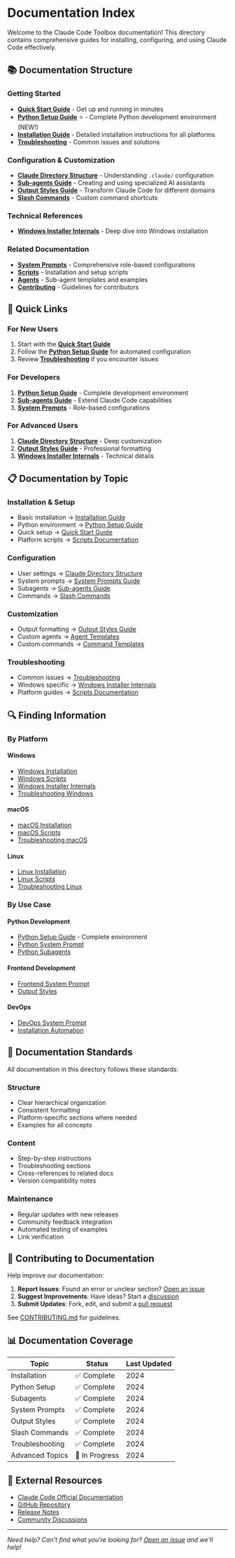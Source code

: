 # Documentation Index

Welcome to the Claude Code Toolbox documentation! This directory contains comprehensive guides for installing, configuring, and using Claude Code effectively.

## 📚 Documentation Structure

### Getting Started
- **[Quick Start Guide](quickstart.md)** - Get up and running in minutes
- **[Python Setup Guide](python-setup.md)** ⭐ - Complete Python development environment (NEW!)
- **[Installation Guide](installing.md)** - Detailed installation instructions for all platforms
- **[Troubleshooting](troubleshooting.md)** - Common issues and solutions

### Configuration & Customization
- **[Claude Directory Structure](claude-directory.md)** - Understanding `.claude/` configuration
- **[Sub-agents Guide](agents.md)** - Creating and using specialized AI assistants
- **[Output Styles Guide](output-styles.md)** - Transform Claude Code for different domains
- **[Slash Commands](slash-commands.md)** - Custom command shortcuts

### Technical References
- **[Windows Installer Internals](windows-installer-internals.md)** - Deep dive into Windows installation

### Related Documentation
- **[System Prompts](../system-prompts/README.md)** - Comprehensive role-based configurations
- **[Scripts](../scripts/README.md)** - Installation and setup scripts
- **[Agents](../agents/README.md)** - Sub-agent templates and examples
- **[Contributing](../CONTRIBUTING.md)** - Guidelines for contributors

## 🚀 Quick Links

### For New Users
1. Start with the **[Quick Start Guide](quickstart.md)**
2. Follow the **[Python Setup Guide](python-setup.md)** for automated configuration
3. Review **[Troubleshooting](troubleshooting.md)** if you encounter issues

### For Developers
1. **[Python Setup Guide](python-setup.md)** - Complete development environment
2. **[Sub-agents Guide](agents.md)** - Extend Claude Code capabilities
3. **[System Prompts](../system-prompts/README.md)** - Role-based configurations

### For Advanced Users
1. **[Claude Directory Structure](claude-directory.md)** - Deep customization
2. **[Output Styles Guide](output-styles.md)** - Professional formatting
3. **[Windows Installer Internals](windows-installer-internals.md)** - Technical details

## 📋 Documentation by Topic

### Installation & Setup
- Basic installation → [Installation Guide](installing.md)
- Python environment → [Python Setup Guide](python-setup.md)
- Quick setup → [Quick Start Guide](quickstart.md)
- Platform scripts → [Scripts Documentation](../scripts/README.md)

### Configuration
- User settings → [Claude Directory Structure](claude-directory.md)
- System prompts → [System Prompts Guide](../system-prompts/README.md)
- Subagents → [Sub-agents Guide](agents.md)
- Commands → [Slash Commands](slash-commands.md)

### Customization
- Output formatting → [Output Styles Guide](output-styles.md)
- Custom agents → [Agent Templates](../agents/templates/)
- Custom commands → [Command Templates](../slash-commands/templates/)

### Troubleshooting
- Common issues → [Troubleshooting](troubleshooting.md)
- Windows specific → [Windows Installer Internals](windows-installer-internals.md)
- Platform guides → [Scripts Documentation](../scripts/README.md)

## 🔍 Finding Information

### By Platform

#### Windows
- [Windows Installation](installing.md#windows)
- [Windows Scripts](../scripts/windows/README.md)
- [Windows Installer Internals](windows-installer-internals.md)
- [Troubleshooting Windows](troubleshooting.md#windows)

#### macOS
- [macOS Installation](installing.md#macos)
- [macOS Scripts](../scripts/macos/README.md)
- [Troubleshooting macOS](troubleshooting.md#macos)

#### Linux
- [Linux Installation](installing.md#linux)
- [Linux Scripts](../scripts/linux/README.md)
- [Troubleshooting Linux](troubleshooting.md#linux)

### By Use Case

#### Python Development
- [Python Setup Guide](python-setup.md) - Complete environment
- [Python System Prompt](../system-prompts/examples/python-developer.md)
- [Python Subagents](agents.md#python-specific)

#### Frontend Development
- [Frontend System Prompt](../system-prompts/examples/frontend-developer.md)
- [Output Styles](output-styles.md)

#### DevOps
- [DevOps System Prompt](../system-prompts/examples/devops-engineer.md)
- [Installation Automation](../scripts/README.md)

## 📝 Documentation Standards

All documentation in this directory follows these standards:

### Structure
- Clear hierarchical organization
- Consistent formatting
- Platform-specific sections where needed
- Examples for all concepts

### Content
- Step-by-step instructions
- Troubleshooting sections
- Cross-references to related docs
- Version compatibility notes

### Maintenance
- Regular updates with new releases
- Community feedback integration
- Automated testing of examples
- Link verification

## 🤝 Contributing to Documentation

Help improve our documentation:

1. **Report Issues**: Found an error or unclear section? [Open an issue](https://github.com/alex-feel/claude-code-toolbox/issues)
2. **Suggest Improvements**: Have ideas? Start a [discussion](https://github.com/alex-feel/claude-code-toolbox/discussions)
3. **Submit Updates**: Fork, edit, and submit a [pull request](https://github.com/alex-feel/claude-code-toolbox/pulls)

See [CONTRIBUTING.md](../CONTRIBUTING.md) for guidelines.

## 📊 Documentation Coverage

| Topic | Status | Last Updated |
|-------|--------|--------------|
| Installation | ✅ Complete | 2024 |
| Python Setup | ✅ Complete | 2024 |
| Subagents | ✅ Complete | 2024 |
| System Prompts | ✅ Complete | 2024 |
| Output Styles | ✅ Complete | 2024 |
| Slash Commands | ✅ Complete | 2024 |
| Troubleshooting | ✅ Complete | 2024 |
| Advanced Topics | 🔄 In Progress | 2024 |

## 🔗 External Resources

- [Claude Code Official Documentation](https://docs.anthropic.com/claude-code)
- [GitHub Repository](https://github.com/alex-feel/claude-code-toolbox)
- [Release Notes](https://github.com/alex-feel/claude-code-toolbox/releases)
- [Community Discussions](https://github.com/alex-feel/claude-code-toolbox/discussions)

---

*Need help? Can't find what you're looking for? [Open an issue](https://github.com/alex-feel/claude-code-toolbox/issues) and we'll help!*
